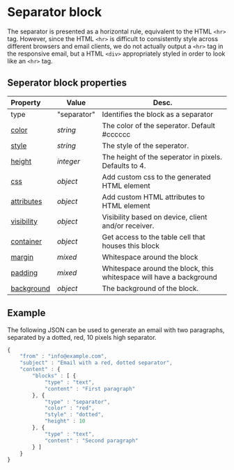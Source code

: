 # Separator block

The separator is presented as a horizontal rule, equivalent to the HTML `<hr>` 
tag. However, since the HTML `<hr>` is difficult to consistently style across
different browsers and email clients, we do not actually output a `<hr>` tag in 
the responsive email, but a HTML `<div>` appropriately styled in order to look 
like an `<hr>` tag. 

## Seperator block properties

| Property | Value | Desc.                                                                                                                        |
|:---------|-------|------------------------------------------------------------------------------------------------------------------------------|
| type | "separator" | Identifies the block as a separator                                                                                        |
| [color](copernica-docs:ResponsiveEmail/json/property-separator-color) | _string_ | The color of the seperator. Default #cccccc                  |
| [style](copernica-docs:ResponsiveEmail/json/property-separator-style) | _string_ | The style of the seperator.                                  |
| [height](copernica-docs:ResponsiveEmail/json/property-separator-height) | _integer_ | The height of the seperator in pixels. Defaults to 4.     |
| [css](copernica-docs:ResponsiveEmail/json/property-css) | _object_ | Add custom css to the generated HTML element                               |
| [attributes](copernica-docs:ResponsiveEmail/json/property-attributes) | _object_ | Add custom HTML attributes to HTML element                   |
| [visibility](copernica-docs:ResponsiveEmail/json/property-visibility) | _object_ | Visibility based on device, client and/or receiver.          |
| [container](copernica-docs:ResponsiveEmail/json/property-container) | _object_ | Get access to the table cell that houses this block            |
| [margin](copernica-docs:ResponsiveEmail/json/property-margin) | _mixed_ | Whitespace around the block                                           |
| [padding](copernica-docs:ResponsiveEmail/json/property-padding) | _mixed_ | Whitespace around the block, this whitespace will have a background |
| [background](copernica-docs:ResponsiveEmail/json/property-background) | _object_ | The background of the block.                                 |

## Example

The following JSON can be used to generate an email with two paragraphs, separated 
by a dotted, red, 10 pixels high separator.

```javascript
{
    "from" : "info@example.com",
    "subject" : "Email with a red, dotted separator",
    "content" : {
        "blocks" : [ {
            "type" : "text",
            "content" : "First paragraph"
        }, {
            "type" : "separator",
            "color" : "red",
            "style" : "dotted",
            "height" : 10
        }, {
            "type" : "text",
            "content" : "Second paragraph"
        } ]
    }
}
```
